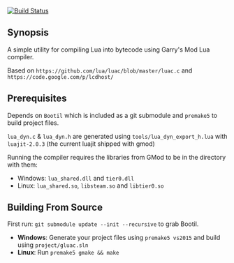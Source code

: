 [![Build Status](https://travis-ci.org/HandsomeMatt/gluac.svg?branch=master)](https://travis-ci.org/HandsomeMatt/gluac)

## Synopsis

A simple utility for compiling Lua into bytecode using Garry's Mod Lua compiler.

Based on `https://github.com/lua/luac/blob/master/luac.c` and `https://code.google.com/p/lcdhost/`

## Prerequisites

Depends on `Bootil` which is included as a git submodule and `premake5` to build project files.

`lua_dyn.c` & `lua_dyn.h` are generated using `tools/lua_dyn_export_h.lua` with `luajit-2.0.3` (the current luajit shipped with gmod)

Running the compiler requires the libraries from GMod to be in the directory with them:

- Windows: `lua_shared.dll` and `tier0.dll`
- Linux: `lua_shared.so`, `libsteam.so` and `libtier0.so`

## Building From Source

First run: `git submodule update --init --recursive` to grab Bootil.

* **Windows**: Generate your project files using `premake5 vs2015` and build using `project/gluac.sln`
* **Linux**: Run `premake5 gmake && make`